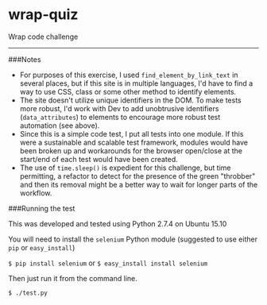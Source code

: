 # wrap-quiz
Wrap code challenge

----------

###Notes

* For purposes of this exercise, I used `find_element_by_link_text` in several places, but if this site is in multiple languages, I'd have to find a way to use CSS, class or some other method to identify elements.
* The site doesn't utilize unique identifiers in the DOM.  To make tests more robust, I'd work with Dev to add unobtrusive identifiers (`data_attributes`) to elements to encourage more robust test automation (see above).
* Since this is a simple code test, I put all tests into one module.  If this were a sustainable and scalable test framework, modules would have been broken up and workarounds for the browser open/close at the start/end of each test would have been created.
* The use of `time.sleep()` is expedient for this challenge, but time permitting, a refactor to detect for the presence of the green "throbber" and then its removal might be a better way to wait for longer parts of the workflow.

###Running the test

This was developed and tested using Python 2.7.4 on Ubuntu 15.10

You will need to install the `selenium` Python module (suggested to use either `pip` or `easy_install`)

`$ pip install selenium`
or
`$ easy_install install selenium`

Then just run it from the command line.

`$ ./test.py`